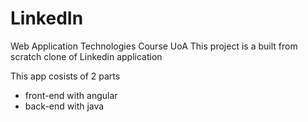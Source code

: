 # LinkedIn
Web Application Technologies Course UoA
This project is a built from scratch clone of Linkedin application

This app cosists of 2 parts 
- front-end with angular
- back-end with java

